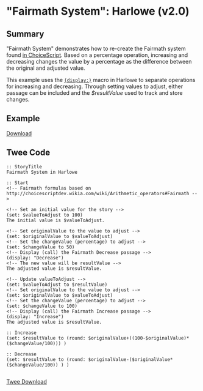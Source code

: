 # "Fairmath System": Harlowe (v2.0)

## Summary

"Fairmath System" demonstrates how to re-create the Fairmath system found [in ChoiceScript](http://choicescriptdev.wikia.com/wiki/Arithmetic_operators#Fairmath). Based on a percentage operation, increasing and decreasing changes the value by a percentage as the difference between the original and adjusted value.

This example uses the [`(display:)`](https://twine2.neocities.org/#macro_display) macro in Harlowe to separate operations for increasing and decreasing. Through setting values to adjust, either passage can be included and the *$resultValue* used to track and store changes.

## Example

[Download](harlowe_fairmath_example.html)

## Twee Code

```twee
:: StoryTitle
Fairmath System in Harlowe

:: Start
<!-- Fairmath formulas based on http://choicescriptdev.wikia.com/wiki/Arithmetic_operators#Fairmath -->

<!-- Set an initial value for the story -->
(set: $valueToAdjust to 100)
The initial value is $valueToAdjust.

<!-- Set originalValue to the value to adjust -->
(set: $originalValue to $valueToAdjust)
<!-- Set the changeValue (percentage) to adjust -->
(set: $changeValue to 50)
<!-- Display (call) the Fairmath Decrease passage -->
(display: "Decrease")
<!-- The new value will be resultValue -->
The adjusted value is $resultValue.

<!-- Update valueToAdjust -->
(set: $valueToAdjust to $resultValue)
<!-- Set originalValue to the value to adjust -->
(set: $originalValue to $valueToAdjust)
<!-- Set the changeValue (percentage) to adjust -->
(set: $changeValue to 100)
<!-- Display (call) the Fairmath Increase passage -->
(display: "Increase")
The adjusted value is $resultValue.

:: Increase
(set: $resultValue to (round: $originalValue+((100-$originalValue)*($changeValue/100))) )

:: Decrease
(set: $resultValue to (round: $originalValue-($originalValue*($changeValue/100)) ) )


```

[Twee Download](harlowe_fairmath_twee.txt)
